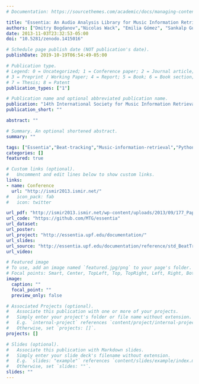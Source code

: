 ```yaml
---
# Documentation: https://sourcethemes.com/academic/docs/managing-content/

title: "Essentia: An Audio Analysis Library for Music Information Retrieval"
authors: ["Dmitry Bogdanov","Nicolas Wack", "Emilia Gómez", "Sankalp Gulati", "Perfecto Herrera", "Oscar Mayor", "Gerard Roma", "Justin Salamon", "joserzapata", "Xavier Serra"]
date: 2013-11-03T23:32:53-05:00
doi: "10.5281/zenodo.1415016"

# Schedule page publish date (NOT publication's date).
publishDate: 2019-10-19T06:54:49-05:00

# Publication type.
# Legend: 0 = Uncategorized; 1 = Conference paper; 2 = Journal article;
# 3 = Preprint / Working Paper; 4 = Report; 5 = Book; 6 = Book section;
# 7 = Thesis; 8 = Patent
publication_types: ["1"]

# Publication name and optional abbreviated publication name.
publication: "14th International Society for Music Information Retrieval Conference (ISMIR 2013), P. 493-498, Curitiba, Brazil "
publication_short: ""

abstract: ""

# Summary. An optional shortened abstract.
summary: ""

tags: ["Essentia","Beat-tracking","Music-information-retrieval","Python","ISMIR","Open-source"]
categories: []
featured: true

# Custom links (optional).
#   Uncomment and edit lines below to show custom links.
links:
- name: Conference
  url: "http://ismir2013.ismir.net/"
#   icon_pack: fab
#   icon: twitter

url_pdf: "http://ismir2013.ismir.net/wp-content/uploads/2013/09/177_Paper.pdf"
url_code: "https://github.com/MTG/essentia"
url_dataset:
url_poster:
url_project: "http://essentia.upf.edu/documentation/"
url_slides:
url_source: "http://essentia.upf.edu/documentation/reference/std_BeatTrackerMultiFeature.html"
url_video:

# Featured image
# To use, add an image named `featured.jpg/png` to your page's folder. 
# Focal points: Smart, Center, TopLeft, Top, TopRight, Left, Right, BottomLeft, Bottom, BottomRight.
image:
  caption: ""
  focal_point: ""
  preview_only: false

# Associated Projects (optional).
#   Associate this publication with one or more of your projects.
#   Simply enter your project's folder or file name without extension.
#   E.g. `internal-project` references `content/project/internal-project/index.md`.
#   Otherwise, set `projects: []`.
projects: []

# Slides (optional).
#   Associate this publication with Markdown slides.
#   Simply enter your slide deck's filename without extension.
#   E.g. `slides: "example"` references `content/slides/example/index.md`.
#   Otherwise, set `slides: ""`.
slides: ""
---
```

